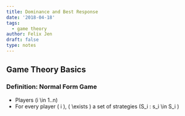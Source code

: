 ```yaml
---
title: Dominance and Best Response
date: '2018-04-18'
tags:
  - game theory
author: Felix Jen
draft: false
type: notes
---
```

## Game Theory Basics

### Definition: Normal Form Game

* Players \(i \in 1..n\)
* For every player \( i \), \( \exists \) a set of strategies \(S_i : s_i \in S_i \) 
